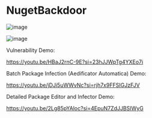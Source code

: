 # NugetBackdoor

![image](https://github.com/mastercodeon314/NugetBackdoor/assets/78676320/d85dbb8a-2deb-4cb5-9e82-1e9803dc74e0)

![image](https://github.com/mastercodeon314/NugetBackdoor/assets/78676320/7f8335fd-17e8-4c0f-9dce-03f32fcc5318)

Vulnerability Demo:

https://youtu.be/HBaJ2rnC-9E?si=23hJJWpTg4YXEo7i

Batch Package Infection (Aedificator Automatica) Demo:

https://youtu.be/jDJi5uWWvNc?si=rjh7x9FFSIGJzFJV

Detailed Package Editor and Infector Demo:

https://youtu.be/2Lg85pYAloc?si=4EpuN7ZdJJBSIWyG
